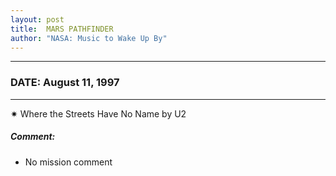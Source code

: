 ```yaml
---
layout: post
title:  MARS PATHFINDER
author: "NASA: Music to Wake Up By"
---
```


----
### DATE: August 11, 1997
----
✷ Where the Streets Have No Name by U2

##### Comment:
* No mission comment
